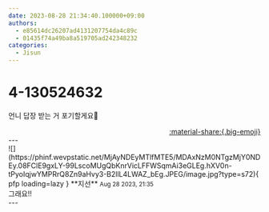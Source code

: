 ```yaml
---
date: 2023-08-28 21:34:40.100000+09:00
authors:
  - e85614dc26207ad4131207754da4c89c
  - 01435f74a49ba8a519705ad242348232
categories:
  - Jisun
---
```


# 4-130524632

<div class="post-container" markdown="1">
<div class="content-container md-sidebar__scrollwrap" markdown="1">

언니 답장 받는 거 포기할게요🥹

</div>
</div>

<div style="text-align: right;" markdown="1">
<a href="https://weverse.io/fromis9/fanpost/4-130524632" style="text-align: right;">:material-share:{.big-emoji}</a>
</div>
---

<div class="comments-container md-sidebar__scrollwrap" markdown="1">
<div class="comment" markdown="1">
<div class='id-container' markdown="1">
![](https://phinf.wevpstatic.net/MjAyNDEyMTlfMTE5/MDAxNzM0NTgzMjY0NDEy.08FClE9gxLY-99LscoMUgQbKnrVicLFFWSqmAi3eGLEg.hXV0n-tPyoIqjwYMPRrQ8Zn9aHvy3-B2llL4LWAZ_bEg.JPEG/image.jpg?type=s72){ pfp loading=lazy }
**<span class="artist">지선</span>** <small>Aug 28 2023, 21:35</small><br>
</div>
<div class='comment-body' markdown="1">
그래요!!
</div>
</div>
</div>
---
